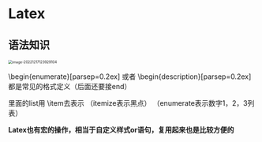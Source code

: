 # Latex

## 语法知识

<img src="https://typora-dq.oss-cn-shanghai.aliyuncs.com/image-20221217123929104.png" alt="image-20221217123929104" style="zoom:50%;" />

\begin{enumerate}[parsep=0.2ex]  或者  \begin{description}[parsep=0.2ex]  都是常见的格式定义（后面还要接end）

里面的list用 \item去表示   （itemize表示黑点）  （enumerate表示数字1，2，3列表）



**Latex也有宏的操作，相当于自定义样式or语句，复用起来也是比较方便的**
